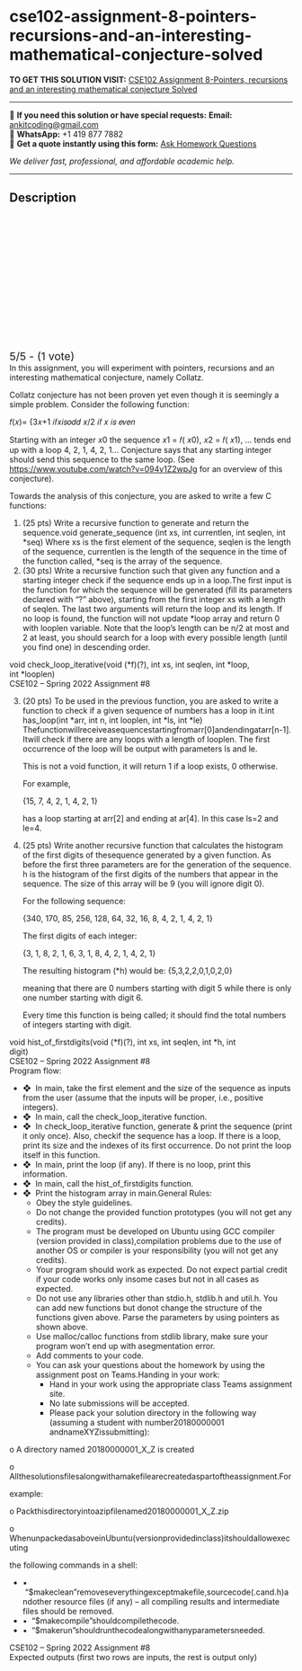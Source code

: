 # cse102-assignment-8-pointers-recursions-and-an-interesting-mathematical-conjecture-solved
**TO GET THIS SOLUTION VISIT:** [CSE102 Assignment 8-Pointers, recursions and an interesting mathematical conjecture Solved](https://www.ankitcodinghub.com/product/cse102-assignment-8-solved/)


---

📩 **If you need this solution or have special requests:** **Email:** ankitcoding@gmail.com  
📱 **WhatsApp:** +1 419 877 7882  
📄 **Get a quote instantly using this form:** [Ask Homework Questions](https://www.ankitcodinghub.com/services/ask-homework-questions/)

*We deliver fast, professional, and affordable academic help.*

---

<h2>Description</h2>



<div class="kk-star-ratings kksr-auto kksr-align-center kksr-valign-top" data-payload="{&quot;align&quot;:&quot;center&quot;,&quot;id&quot;:&quot;101992&quot;,&quot;slug&quot;:&quot;default&quot;,&quot;valign&quot;:&quot;top&quot;,&quot;ignore&quot;:&quot;&quot;,&quot;reference&quot;:&quot;auto&quot;,&quot;class&quot;:&quot;&quot;,&quot;count&quot;:&quot;1&quot;,&quot;legendonly&quot;:&quot;&quot;,&quot;readonly&quot;:&quot;&quot;,&quot;score&quot;:&quot;5&quot;,&quot;starsonly&quot;:&quot;&quot;,&quot;best&quot;:&quot;5&quot;,&quot;gap&quot;:&quot;4&quot;,&quot;greet&quot;:&quot;Rate this product&quot;,&quot;legend&quot;:&quot;5\/5 - (1 vote)&quot;,&quot;size&quot;:&quot;24&quot;,&quot;title&quot;:&quot;CSE102 Assignment 8-Pointers, recursions and an interesting mathematical conjecture Solved&quot;,&quot;width&quot;:&quot;138&quot;,&quot;_legend&quot;:&quot;{score}\/{best} - ({count} {votes})&quot;,&quot;font_factor&quot;:&quot;1.25&quot;}">

<div class="kksr-stars">

<div class="kksr-stars-inactive">
            <div class="kksr-star" data-star="1" style="padding-right: 4px">


<div class="kksr-icon" style="width: 24px; height: 24px;"></div>
        </div>
            <div class="kksr-star" data-star="2" style="padding-right: 4px">


<div class="kksr-icon" style="width: 24px; height: 24px;"></div>
        </div>
            <div class="kksr-star" data-star="3" style="padding-right: 4px">


<div class="kksr-icon" style="width: 24px; height: 24px;"></div>
        </div>
            <div class="kksr-star" data-star="4" style="padding-right: 4px">


<div class="kksr-icon" style="width: 24px; height: 24px;"></div>
        </div>
            <div class="kksr-star" data-star="5" style="padding-right: 4px">


<div class="kksr-icon" style="width: 24px; height: 24px;"></div>
        </div>
    </div>

<div class="kksr-stars-active" style="width: 138px;">
            <div class="kksr-star" style="padding-right: 4px">


<div class="kksr-icon" style="width: 24px; height: 24px;"></div>
        </div>
            <div class="kksr-star" style="padding-right: 4px">


<div class="kksr-icon" style="width: 24px; height: 24px;"></div>
        </div>
            <div class="kksr-star" style="padding-right: 4px">


<div class="kksr-icon" style="width: 24px; height: 24px;"></div>
        </div>
            <div class="kksr-star" style="padding-right: 4px">


<div class="kksr-icon" style="width: 24px; height: 24px;"></div>
        </div>
            <div class="kksr-star" style="padding-right: 4px">


<div class="kksr-icon" style="width: 24px; height: 24px;"></div>
        </div>
    </div>
</div>


<div class="kksr-legend" style="font-size: 19.2px;">
            5/5 - (1 vote)    </div>
    </div>
<div class="page" title="Page 1">
<div class="layoutArea">
<div class="column">
In this assignment, you will experiment with pointers, recursions and an interesting mathematical conjecture, namely Collatz.

Collatz conjecture has not been proven yet even though it is seemingly a simple problem. Consider the following function:

𝑓(𝑥)= {3𝑥+1 𝑖𝑓𝑥𝑖𝑠𝑜𝑑𝑑 𝑥/2 𝑖𝑓 𝑥 𝑖𝑠 𝑒𝑣𝑒𝑛

Starting with an integer 𝑥0 the sequence 𝑥1 = 𝑓( 𝑥0), 𝑥2 = 𝑓( 𝑥1), … tends end up with a loop 4, 2, 1, 4, 2, 1… Conjecture says that any starting integer should send this sequence to the same loop. (See https://www.youtube.com/watch?v=094y1Z2wpJg for an overview of this conjecture).

Towards the analysis of this conjecture, you are asked to write a few C functions:

<ol>
<li>(25 pts) Write a recursive function to generate and return the sequence.void generate_sequence (int xs, int currentlen, int seqlen, int *seq)
Where xs is the first element of the sequence, seqlen is the length of the sequence, currentlen is the length of the sequence in the time of the function called, *seq is the array of the sequence.
</li>
<li>(30 pts) Write a recursive function such that given any function and a starting integer check if the sequence ends up in a loop.The first input is the function for which the sequence will be generated (fill its parameters declared with “?” above), starting from the first integer xs with a length of seqlen. The last two arguments will return the loop and its length. If no loop is found, the function will not update *loop array and return 0 with looplen variable.
Note that the loop’s length can be n/2 at most and 2 at least, you should search for a loop with every possible length (until you find one) in descending order.
</li>
</ol>
</div>
</div>
<div class="layoutArea">
<div class="column">
void check_loop_iterative(void (*f)(?), int xs, int seqlen, int *loop,

</div>
</div>
<div class="layoutArea">
<div class="column">
int *looplen)

</div>
</div>
</div>
<div class="page" title="Page 2">
<div class="layoutArea">
<div class="column">
CSE102 – Spring 2022 Assignment #8

</div>
</div>
<div class="layoutArea">
<div class="column">
<ol start="3">
<li>(20 pts) To be used in the previous function, you are asked to write a function to check if a given sequence of numbers has a loop in it.int has_loop(int *arr, int n, int looplen, int *ls, int *le)
Thefunctionwillreceiveasequencestartingfromarr[0]andendingatarr[n-1]. Itwill check if there are any loops with a length of looplen. The first occurrence of the loop will be output with parameters ls and le.

This is not a void function, it will return 1 if a loop exists, 0 otherwise.

For example,

{15, 7, 4, 2, 1, 4, 2, 1}

has a loop starting at arr[2] and ending at ar[4]. In this case ls=2 and le=4.
</li>
<li>(25 pts) Write another recursive function that calculates the histogram of the first digits of thesequence generated by a given function.
As before the first three parameters are for the generation of the sequence. h is the histogram of the first digits of the numbers that appear in the sequence. The size of this array will be 9 (you will ignore digit 0).

For the following sequence:

{340, 170, 85, 256, 128, 64, 32, 16, 8, 4, 2, 1, 4, 2, 1}

The first digits of each integer:

{3, 1, 8, 2, 1, 6, 3, 1, 8, 4, 2, 1, 4, 2, 1}

The resulting histogram (*h) would be: {5,3,2,2,0,1,0,2,0}

meaning that there are 0 numbers starting with digit 5 while there is only one number starting with digit 6.

Every time this function is being called; it should find the total numbers of integers starting with digit.
</li>
</ol>
</div>
</div>
<div class="layoutArea">
<div class="column">
void hist_of_firstdigits(void (*f)(?), int xs, int seqlen, int *h, int

</div>
</div>
<div class="layoutArea">
<div class="column">
digit)

</div>
</div>
</div>
<div class="page" title="Page 3">
<div class="layoutArea">
<div class="column">
CSE102 – Spring 2022 Assignment #8

</div>
</div>
<div class="layoutArea">
<div class="column">
Program flow:

<ul>
<li>❖ &nbsp;In main, take the first element and the size of the sequence as inputs from the user (assume that the inputs will be proper, i.e., positive integers).</li>
<li>❖ &nbsp;In main, call the check_loop_iterative function.</li>
<li>❖ &nbsp;In check_loop_iterative function, generate &amp; print the sequence (print it only once). Also, checkif the sequence has a loop. If there is a loop, print its size and the indexes of its first occurrence.
Do not print the loop itself in this function.
</li>
<li>❖ &nbsp;In main, print the loop (if any). If there is no loop, print this information.</li>
<li>❖ &nbsp;In main, call the hist_of_firstdigits function.</li>
<li>❖ &nbsp;Print the histogram array in main.General Rules:
<ul>
<li>Obey the style guidelines.</li>
<li>Do not change the provided function prototypes (you will not get any credits).</li>
<li>The program must be developed on Ubuntu using GCC compiler (version provided in class),compilation problems due to the use of another OS or compiler is your responsibility (you will
not get any credits).
</li>
<li>Your program should work as expected. Do not expect partial credit if your code works only insome cases but not in all cases as expected.</li>
<li>Do not use any libraries other than stdio.h, stdlib.h and util.h. You can add new functions but donot change the structure of the functions given above. Parse the parameters by using pointers
as shown above.
</li>
<li>Use malloc/calloc functions from stdlib library, make sure your program won’t end up with asegmentation error.</li>
<li>Add comments to your code.</li>
<li>You can ask your questions about the homework by using the assignment post on Teams.Handing in your work:
<ul>
<li>Hand in your work using the appropriate class Teams assignment site.</li>
<li>No late submissions will be accepted.</li>
<li>Please pack your solution directory in the following way (assuming a student with number20180000001 andnameXYZissubmitting):</li>
</ul>
</li>
</ul>
</li>
</ul>
o A directory named 20180000001_X_Z is created

o Allthesolutionsfilesalongwithamakefilearecreatedaspartoftheassignment.For

example:

o Packthisdirectoryintoazipfilenamed20180000001_X_Z.zip

o WhenunpackedasaboveinUbuntu(versionprovidedinclass)itshouldallowexecuting

the following commands in a shell:

<ul>
<li>▪ &nbsp;“$makeclean”removeseverythingexceptmakefile,sourcecode(.cand.h)andother resource files (if any) – all compiling results and intermediate files should
be removed.
</li>
<li>▪ &nbsp;“$makecompile”shouldcompilethecode.</li>
<li>▪ &nbsp;“$makerun”shouldrunthecodealongwithanyparametersneeded.</li>
</ul>
</div>
</div>
</div>
<div class="page" title="Page 4">
<div class="layoutArea">
<div class="column">
CSE102 – Spring 2022 Assignment #8

</div>
</div>
<div class="layoutArea">
<div class="column">
Expected outputs (first two rows are inputs, the rest is output only)

</div>
</div>
</div>
